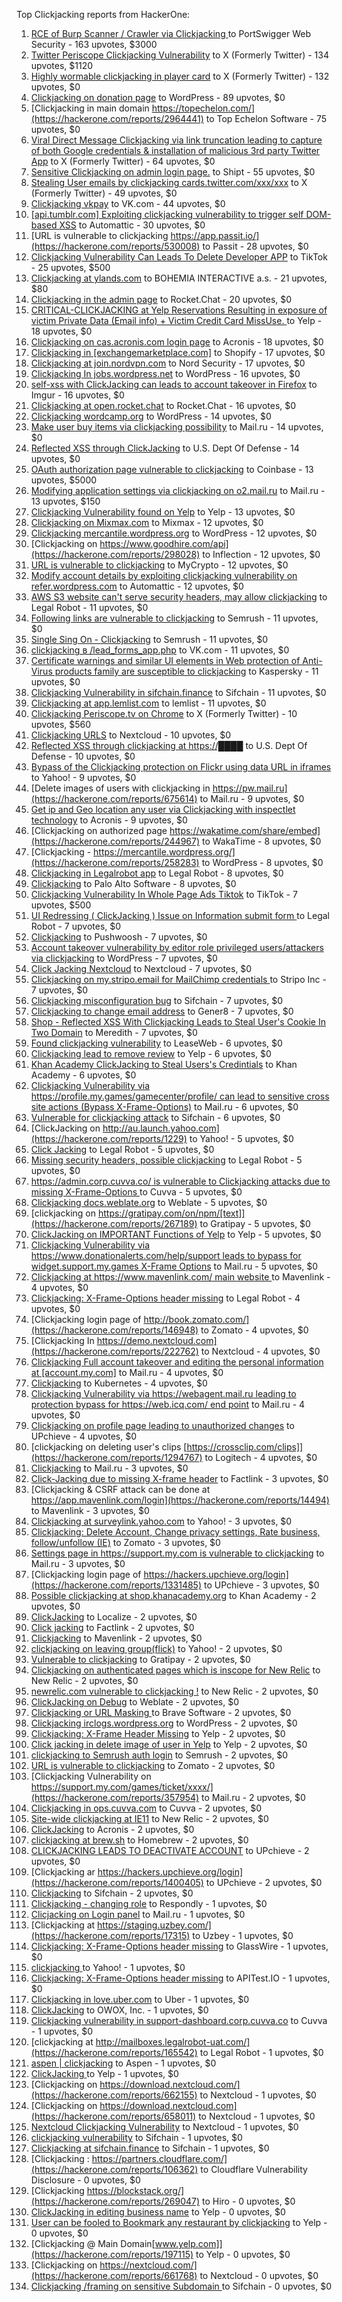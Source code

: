 Top Clickjacking reports from HackerOne:

1. [RCE of Burp  Scanner / Crawler via Clickjacking ](https://hackerone.com/reports/1274695) to PortSwigger Web Security - 163 upvotes, $3000
2. [Twitter Periscope Clickjacking Vulnerability](https://hackerone.com/reports/591432) to X (Formerly Twitter) - 134 upvotes, $1120
3. [Highly wormable clickjacking in player card](https://hackerone.com/reports/85624) to X (Formerly Twitter) - 132 upvotes, $0
4. [Clickjacking on donation page](https://hackerone.com/reports/921709) to WordPress - 89 upvotes, $0
5. [Clickjacking in main domain https://topechelon.com/](https://hackerone.com/reports/2964441) to Top Echelon Software - 75 upvotes, $0
6. [Viral Direct Message Clickjacking via link truncation leading to capture of both Google credentials & installation of malicious 3rd party Twitter App](https://hackerone.com/reports/643274) to X (Formerly Twitter) - 64 upvotes, $0
7. [Sensitive Clickjacking on admin login page.](https://hackerone.com/reports/389145) to Shipt - 55 upvotes, $0
8. [Stealing User emails by clickjacking cards.twitter.com/xxx/xxx](https://hackerone.com/reports/154963) to X (Formerly Twitter) - 49 upvotes, $0
9. [Clickjacking vkpay](https://hackerone.com/reports/374817) to VK.com - 44 upvotes, $0
10. [[api.tumblr.com] Exploiting clickjacking vulnerability to trigger self DOM-based XSS](https://hackerone.com/reports/953579) to Automattic - 30 upvotes, $0
11. [URL is vulnerable to clickjacking  https://app.passit.io/](https://hackerone.com/reports/530008) to Passit - 28 upvotes, $0
12. [Clickjacking Vulnerability Can Leads To Delete Developer APP](https://hackerone.com/reports/1416612) to TikTok - 25 upvotes, $500
13. [Clickjacking at ylands.com](https://hackerone.com/reports/405342) to BOHEMIA INTERACTIVE a.s. - 21 upvotes, $80
14. [Clickjacking in the admin page](https://hackerone.com/reports/728004) to Rocket.Chat - 20 upvotes, $0
15. [CRITICAL-CLICKJACKING at Yelp Reservations Resulting in exposure of victim Private Data (Email info) + Victim Credit Card MissUse. ](https://hackerone.com/reports/355859) to Yelp - 18 upvotes, $0
16. [Clickjacking on cas.acronis.com login page](https://hackerone.com/reports/971234) to Acronis - 18 upvotes, $0
17. [Clickjacking in [exchangemarketplace.com]](https://hackerone.com/reports/658217) to Shopify - 17 upvotes, $0
18. [Clickjacking at join.nordvpn.com](https://hackerone.com/reports/765955) to Nord Security - 17 upvotes, $0
19. [Clickjacking In jobs.wordpress.net](https://hackerone.com/reports/223024) to WordPress - 16 upvotes, $0
20. [self-xss with ClickJacking can leads to account takeover in Firefox](https://hackerone.com/reports/892289) to Imgur - 16 upvotes, $0
21. [Clickjacking at open.rocket.chat](https://hackerone.com/reports/1584034) to Rocket.Chat - 16 upvotes, $0
22. [Clickjacking wordcamp.org](https://hackerone.com/reports/230581) to WordPress - 14 upvotes, $0
23. [Make user buy items via clickjacking possibility](https://hackerone.com/reports/471967) to Mail.ru - 14 upvotes, $0
24. [Reflected XSS through ClickJacking](https://hackerone.com/reports/1171403) to U.S. Dept Of Defense - 14 upvotes, $0
25. [OAuth authorization page vulnerable to clickjacking](https://hackerone.com/reports/65825) to Coinbase - 13 upvotes, $5000
26. [Modifying application settings via clickjacking on o2.mail.ru](https://hackerone.com/reports/355774) to Mail.ru - 13 upvotes, $150
27. [Clickjacking Vulnerability found on Yelp](https://hackerone.com/reports/214087) to Yelp - 13 upvotes, $0
28. [Clickjacking on Mixmax.com](https://hackerone.com/reports/234713) to Mixmax - 12 upvotes, $0
29. [Clickjacking mercantile.wordpress.org](https://hackerone.com/reports/264125) to WordPress - 12 upvotes, $0
30. [Clickjacking on https://www.goodhire.com/api](https://hackerone.com/reports/298028) to Inflection - 12 upvotes, $0
31. [URL is vulnerable to clickjacking](https://hackerone.com/reports/712376) to MyCrypto - 12 upvotes, $0
32. [Modify account details by exploiting clickjacking vulnerability on refer.wordpress.com](https://hackerone.com/reports/765355) to Automattic - 12 upvotes, $0
33. [AWS S3 website can't serve security headers, may allow clickjacking](https://hackerone.com/reports/149572) to Legal Robot - 11 upvotes, $0
34. [Following links are vulnerable to clickjacking](https://hackerone.com/reports/289246) to Semrush - 11 upvotes, $0
35. [Single Sing On - Clickjacking](https://hackerone.com/reports/299009) to Semrush - 11 upvotes, $0
36. [clickjacking в /lead_forms_app.php](https://hackerone.com/reports/294334) to VK.com - 11 upvotes, $0
37. [Certificate warnings and similar UI elements in Web protection of Anti-Virus products family are susceptible to clickjacking](https://hackerone.com/reports/463695) to Kaspersky - 11 upvotes, $0
38. [Clickjacking Vulnerability in sifchain.finance](https://hackerone.com/reports/1185949) to Sifchain - 11 upvotes, $0
39. [Clickjacking at  app.lemlist.com](https://hackerone.com/reports/1574017) to lemlist - 11 upvotes, $0
40. [Clickjacking Periscope.tv on Chrome](https://hackerone.com/reports/198622) to X (Formerly Twitter) - 10 upvotes, $560
41. [Clickjacking URLS](https://hackerone.com/reports/1039805) to Nextcloud - 10 upvotes, $0
42. [Reflected XSS through clickjacking at https://████](https://hackerone.com/reports/1149144) to U.S. Dept Of Defense - 10 upvotes, $0
43. [Bypass of the Clickjacking protection on Flickr using data URL in iframes](https://hackerone.com/reports/7264) to Yahoo! - 9 upvotes, $0
44. [Delete images of users  with clickjacking in https://pw.mail.ru](https://hackerone.com/reports/675614) to Mail.ru - 9 upvotes, $0
45. [Get ip and Geo location any user via Clickjacking with inspectlet technology](https://hackerone.com/reports/998555) to Acronis - 9 upvotes, $0
46. [Clickjacking on authorized page https://wakatime.com/share/embed](https://hackerone.com/reports/244967) to WakaTime - 8 upvotes, $0
47. [Clickjacking - https://mercantile.wordpress.org/](https://hackerone.com/reports/258283) to WordPress - 8 upvotes, $0
48. [Clickjacking in Legalrobot app](https://hackerone.com/reports/270454) to Legal Robot - 8 upvotes, $0
49. [ Clickjacking](https://hackerone.com/reports/688546) to Palo Alto Software - 8 upvotes, $0
50. [Clickjacking Vulnerability In Whole Page Ads Tiktok](https://hackerone.com/reports/1418857) to TikTok - 7 upvotes, $500
51. [UI Redressing ( ClickJacking ) Issue on Information submit form ](https://hackerone.com/reports/163753) to Legal Robot - 7 upvotes, $0
52. [Clickjacking](https://hackerone.com/reports/200419) to Pushwoosh - 7 upvotes, $0
53. [Account takeover vulnerability by editor role privileged users/attackers via clickjacking](https://hackerone.com/reports/388254) to WordPress - 7 upvotes, $0
54. [Click Jacking Nextcloud](https://hackerone.com/reports/347782) to Nextcloud - 7 upvotes, $0
55. [Clickjacking on my.stripo.email for MailChimp credentials ](https://hackerone.com/reports/737625) to Stripo Inc - 7 upvotes, $0
56. [Clickjacking misconfiguration bug](https://hackerone.com/reports/1176104) to Sifchain - 7 upvotes, $0
57. [Clickjacking to change email address](https://hackerone.com/reports/783191) to Gener8 - 7 upvotes, $0
58. [Shop - Reflected  XSS  With  Clickjacking Leads to Steal User's Cookie  In Two Domain](https://hackerone.com/reports/1221942) to Meredith - 7 upvotes, $0
59. [Found clickjacking vulnerability](https://hackerone.com/reports/119828) to LeaseWeb - 6 upvotes, $0
60. [Clickjacking lead to remove review](https://hackerone.com/reports/965141) to Yelp - 6 upvotes, $0
61. [Khan Academy ClickJacking to Steal Users's Credintials](https://hackerone.com/reports/639682) to Khan Academy - 6 upvotes, $0
62. [Clickjacking Vulnerability via https://profile.my.games/gamecenter/profile/ can lead to sensitive cross site actions (Bypass X-Frame-Options)](https://hackerone.com/reports/974090) to Mail.ru - 6 upvotes, $0
63. [Vulnerable for clickjacking attack](https://hackerone.com/reports/1188639) to Sifchain - 6 upvotes, $0
64. [ClickJacking on http://au.launch.yahoo.com](https://hackerone.com/reports/1229) to Yahoo! - 5 upvotes, $0
65. [Click Jacking](https://hackerone.com/reports/163888) to Legal Robot - 5 upvotes, $0
66. [Missing security headers, possible clickjacking](https://hackerone.com/reports/64645) to Legal Robot - 5 upvotes, $0
67. [https://admin.corp.cuvva.co/ is vulnerable to Clickjacking attacks due to missing X-Frame-Options ](https://hackerone.com/reports/231434) to Cuvva - 5 upvotes, $0
68. [Clickjacking docs.weblate.org](https://hackerone.com/reports/223391) to Weblate - 5 upvotes, $0
69. [clickjacking on https://gratipay.com/on/npm/[text]](https://hackerone.com/reports/267189) to Gratipay - 5 upvotes, $0
70. [ClickJacking on IMPORTANT Functions of Yelp](https://hackerone.com/reports/305128) to Yelp - 5 upvotes, $0
71. [Clickjacking Vulnerability via https://www.donationalerts.com/help/support leads to bypass for widget.support.my.games X-Frame Options](https://hackerone.com/reports/1027192) to Mail.ru - 5 upvotes, $0
72. [Clickjacking at https://www.mavenlink.com/ main website ](https://hackerone.com/reports/14631) to Mavenlink - 4 upvotes, $0
73. [Clickjacking: X-Frame-Options header missing](https://hackerone.com/reports/163646) to Legal Robot - 4 upvotes, $0
74. [Clickjacking login page of http://book.zomato.com/](https://hackerone.com/reports/146948) to Zomato - 4 upvotes, $0
75. [Clickjacking In https://demo.nextcloud.com](https://hackerone.com/reports/222762) to Nextcloud - 4 upvotes, $0
76. [Clickjacking Full account takeover and editing the personal information at [account.my.com]](https://hackerone.com/reports/261652) to Mail.ru - 4 upvotes, $0
77. [Clickjacking](https://hackerone.com/reports/832593) to Kubernetes - 4 upvotes, $0
78. [Clickjacking Vulnerability via https://webagent.mail.ru leading to protection bypass for https://web.icq.com/ end point](https://hackerone.com/reports/918923) to Mail.ru - 4 upvotes, $0
79. [Clickjacking on profile page leading to unauthorized changes](https://hackerone.com/reports/1198907) to UPchieve - 4 upvotes, $0
80. [clickjacking on deleting user's clips [https://crossclip.com/clips]](https://hackerone.com/reports/1294767) to Logitech - 4 upvotes, $0
81. [Clickjacking](https://hackerone.com/reports/8724) to Mail.ru - 3 upvotes, $0
82. [Click-Jacking due to missing X-frame header](https://hackerone.com/reports/17664) to Factlink - 3 upvotes, $0
83. [Clickjacking & CSRF attack can be done at https://app.mavenlink.com/login](https://hackerone.com/reports/14494) to Mavenlink - 3 upvotes, $0
84. [Clickjacking at surveylink.yahoo.com](https://hackerone.com/reports/3578) to Yahoo! - 3 upvotes, $0
85. [Clickjacking: Delete Account, Change privacy settings, Rate business, follow/unfollow (IE)](https://hackerone.com/reports/338569) to Zomato - 3 upvotes, $0
86. [Settings page in https://support.my.com is vulnerable to clickjacking](https://hackerone.com/reports/667400) to Mail.ru - 3 upvotes, $0
87. [Clickjacking login page of https://hackers.upchieve.org/login](https://hackerone.com/reports/1331485) to UPchieve - 3 upvotes, $0
88. [Possible clickjacking at shop.khanacademy.org](https://hackerone.com/reports/6370) to Khan Academy - 2 upvotes, $0
89. [ClickJacking](https://hackerone.com/reports/7862) to Localize - 2 upvotes, $0
90. [Click jacking](https://hackerone.com/reports/13550) to Factlink - 2 upvotes, $0
91. [Clickjacking](https://hackerone.com/reports/21110) to Mavenlink - 2 upvotes, $0
92. [clickjacking on leaving group(flick)](https://hackerone.com/reports/7745) to Yahoo! - 2 upvotes, $0
93. [Vulnerable to clickjacking](https://hackerone.com/reports/123782) to Gratipay - 2 upvotes, $0
94. [Clickjacking on authenticated pages which is inscope for New Relic](https://hackerone.com/reports/128645) to New Relic - 2 upvotes, $0
95. [newrelic.com vulnerable to clickjacking !](https://hackerone.com/reports/123126) to New Relic - 2 upvotes, $0
96. [ClickJacking on Debug](https://hackerone.com/reports/225555) to Weblate - 2 upvotes, $0
97. [Clickjacking or URL Masking ](https://hackerone.com/reports/204198) to Brave Software - 2 upvotes, $0
98. [Clickjacking irclogs.wordpress.org](https://hackerone.com/reports/267075) to WordPress - 2 upvotes, $0
99. [Clickjacking: X-Frame Header Missing](https://hackerone.com/reports/168358) to Yelp - 2 upvotes, $0
100. [Click jacking in delete image of user in Yelp](https://hackerone.com/reports/201848) to Yelp - 2 upvotes, $0
101. [clickjacking to Semrush auth login](https://hackerone.com/reports/318295) to Semrush - 2 upvotes, $0
102. [URL is vulnerable to clickjacking](https://hackerone.com/reports/337219) to Zomato - 2 upvotes, $0
103. [Clickjacking Vulnerability on https://support.my.com/games/ticket/xxxx/](https://hackerone.com/reports/357954) to Mail.ru - 2 upvotes, $0
104. [Clickjacking in ops.cuvva.com](https://hackerone.com/reports/583624) to Cuvva - 2 upvotes, $0
105. [Site-wide clickjacking at IE11](https://hackerone.com/reports/614947) to New Relic - 2 upvotes, $0
106. [ClickJacking](https://hackerone.com/reports/947690) to Acronis - 2 upvotes, $0
107. [clickjacking at  brew.sh](https://hackerone.com/reports/1245972) to Homebrew - 2 upvotes, $0
108. [CLICKJACKING LEADS TO DEACTIVATE ACCOUNT](https://hackerone.com/reports/1301113) to UPchieve - 2 upvotes, $0
109. [Clickjacking ar https://hackers.upchieve.org/login](https://hackerone.com/reports/1400405) to UPchieve - 2 upvotes, $0
110. [Clickjacking](https://hackerone.com/reports/1206138) to Sifchain - 2 upvotes, $0
111. [Clickjacking - changing role](https://hackerone.com/reports/7924) to Respondly - 1 upvotes, $0
112. [Clicjacking on Login panel](https://hackerone.com/reports/8459) to Mail.ru - 1 upvotes, $0
113. [Clickjacking at https://staging.uzbey.com/](https://hackerone.com/reports/17315) to Uzbey - 1 upvotes, $0
114. [Clickjacking: X-Frame-Options header missing](https://hackerone.com/reports/27594) to GlassWire - 1 upvotes, $0
115. [clickjacking ](https://hackerone.com/reports/1207) to Yahoo! - 1 upvotes, $0
116. [Clickjacking: X-Frame-Options header missing](https://hackerone.com/reports/129650) to APITest.IO - 1 upvotes, $0
117. [Clickjacking in love.uber.com](https://hackerone.com/reports/137152) to Uber - 1 upvotes, $0
118. [ClickJacking](https://hackerone.com/reports/183127) to OWOX, Inc. - 1 upvotes, $0
119. [Clickjacking vulnerability in support-dashboard.corp.cuvva.co](https://hackerone.com/reports/231694) to Cuvva - 1 upvotes, $0
120. [clickjacking at http://mailboxes.legalrobot-uat.com/](https://hackerone.com/reports/165542) to Legal Robot - 1 upvotes, $0
121. [aspen | clickjacking](https://hackerone.com/reports/272387) to Aspen - 1 upvotes, $0
122. [ClickJacking ](https://hackerone.com/reports/179839) to Yelp - 1 upvotes, $0
123. [Clickjacking on https://download.nextcloud.com/](https://hackerone.com/reports/662155) to Nextcloud - 1 upvotes, $0
124. [Clickjacking on https://download.nextcloud.com](https://hackerone.com/reports/658011) to Nextcloud - 1 upvotes, $0
125. [Nextcloud Clickjacking Vulnerability](https://hackerone.com/reports/710996) to Nextcloud - 1 upvotes, $0
126. [clickjacking vulnerability](https://hackerone.com/reports/1199904) to Sifchain - 1 upvotes, $0
127. [	 Clickjacking at sifchain.finance](https://hackerone.com/reports/1212595) to Sifchain - 1 upvotes, $0
128. [Clickjacking : https://partners.cloudflare.com/](https://hackerone.com/reports/106362) to Cloudflare Vulnerability Disclosure - 0 upvotes, $0
129. [Clickjacking https://blockstack.org/](https://hackerone.com/reports/269047) to Hiro - 0 upvotes, $0
130. [ClickJacking in editing business name](https://hackerone.com/reports/227837) to Yelp - 0 upvotes, $0
131. [User can be fooled to Bookmark any restaurant by clickjacking](https://hackerone.com/reports/228295) to Yelp - 0 upvotes, $0
132. [Clickjacking @ Main Domain[www.yelp.com]](https://hackerone.com/reports/197115) to Yelp - 0 upvotes, $0
133. [Clickjacking on https://nextcloud.com/](https://hackerone.com/reports/661768) to Nextcloud - 0 upvotes, $0
134. [Clickjacking /framing on sensitive Subdomain ](https://hackerone.com/reports/1195209) to Sifchain - 0 upvotes, $0
